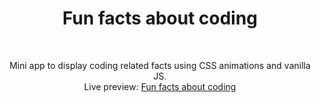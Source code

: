 <h1 align="center">Fun facts about coding</h1><br>
<p align="center">Mini app to display coding related facts using CSS animations and vanilla JS.<br>
Live preview: <a href="https://ash-win-n.github.io/fun-facts-about-coding/">Fun facts about coding</a><br>

